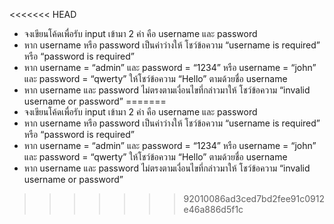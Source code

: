 <<<<<<< HEAD
- จงเขียนโค้ดเพื่อรับ input เข้ามา 2 ค่า คือ username และ password
- หาก username หรือ password เป็นค่าว่างให้ โชว์ข้อความ “username is required” หรือ “password is required”
- หาก username = “admin” และ password = “1234” หรือ username = “john” และ password = “qwerty” ให้โชว์ข้อความ “Hello” ตามด้วยชื่อ username
- หาก username และ password ไม่ตรงตามเงื่อนไขที่กล่าวมาให้ โชว์ข้อความ “invalid username or password”
=======
- จงเขียนโค้ดเพื่อรับ input เข้ามา 2 ค่า คือ username และ password
- หาก username หรือ password เป็นค่าว่างให้ โชว์ข้อความ “username is required” หรือ “password is required”
- หาก username = “admin” และ password = “1234” หรือ username = “john” และ password = “qwerty” ให้โชว์ข้อความ “Hello” ตามด้วยชื่อ username
- หาก username และ password ไม่ตรงตามเงื่อนไขที่กล่าวมาให้ โชว์ข้อความ “invalid username or password”
>>>>>>> 92010086ad3ced7bd2fee91c0912e46a886d5f1c
